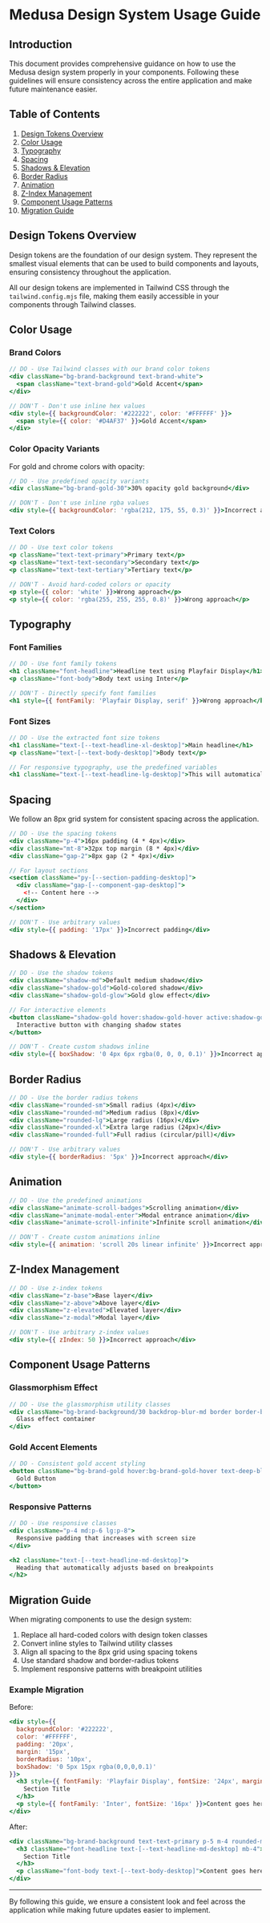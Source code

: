 # Medusa Design System Usage Guide

## Introduction

This document provides comprehensive guidance on how to use the Medusa design system properly in your components. Following these guidelines will ensure consistency across the entire application and make future maintenance easier.

## Table of Contents

1. [Design Tokens Overview](#design-tokens-overview)
2. [Color Usage](#color-usage)
3. [Typography](#typography)
4. [Spacing](#spacing)
5. [Shadows & Elevation](#shadows--elevation)
6. [Border Radius](#border-radius)
7. [Animation](#animation)
8. [Z-Index Management](#z-index-management)
9. [Component Usage Patterns](#component-usage-patterns)
10. [Migration Guide](#migration-guide)

## Design Tokens Overview

Design tokens are the foundation of our design system. They represent the smallest visual elements that can be used to build components and layouts, ensuring consistency throughout the application.

All our design tokens are implemented in Tailwind CSS through the `tailwind.config.mjs` file, making them easily accessible in your components through Tailwind classes.

## Color Usage

### Brand Colors

```jsx
// DO - Use Tailwind classes with our brand color tokens
<div className="bg-brand-background text-brand-white">
  <span className="text-brand-gold">Gold Accent</span>
</div>

// DON'T - Don't use inline hex values
<div style={{ backgroundColor: '#222222', color: '#FFFFFF' }}>
  <span style={{ color: '#D4AF37' }}>Gold Accent</span>
</div>
```

### Color Opacity Variants

For gold and chrome colors with opacity:

```jsx
// DO - Use predefined opacity variants
<div className="bg-brand-gold-30">30% opacity gold background</div>

// DON'T - Don't use inline rgba values
<div style={{ backgroundColor: 'rgba(212, 175, 55, 0.3)' }}>Incorrect approach</div>
```

### Text Colors

```jsx
// DO - Use text color tokens
<p className="text-text-primary">Primary text</p>
<p className="text-text-secondary">Secondary text</p>
<p className="text-text-tertiary">Tertiary text</p>

// DON'T - Avoid hard-coded colors or opacity
<p style={{ color: 'white' }}>Wrong approach</p>
<p style={{ color: 'rgba(255, 255, 255, 0.8)' }}>Wrong approach</p>
```

## Typography

### Font Families

```jsx
// DO - Use font family tokens
<h1 className="font-headline">Headline text using Playfair Display</h1>
<p className="font-body">Body text using Inter</p>

// DON'T - Directly specify font families
<h1 style={{ fontFamily: 'Playfair Display, serif' }}>Wrong approach</h1>
```

### Font Sizes

```jsx
// DO - Use the extracted font size tokens
<h1 className="text-[--text-headline-xl-desktop]">Main headline</h1>
<p className="text-[--text-body-desktop]">Body text</p>

// For responsive typography, use the predefined variables
<h1 className="text-[--text-headline-lg-desktop]">This will automatically adjust on different devices</h1>
```

## Spacing

We follow an 8px grid system for consistent spacing across the application.

```jsx
// DO - Use the spacing tokens
<div className="p-4">16px padding (4 * 4px)</div>
<div className="mt-8">32px top margin (8 * 4px)</div>
<div className="gap-2">8px gap (2 * 4px)</div>

// For layout sections
<section className="py-[--section-padding-desktop]">
  <div className="gap-[--component-gap-desktop]">
    <!-- Content here -->
  </div>
</section>

// DON'T - Use arbitrary values
<div style={{ padding: '17px' }}>Incorrect padding</div>
```

## Shadows & Elevation

```jsx
// DO - Use the shadow tokens
<div className="shadow-md">Default medium shadow</div>
<div className="shadow-gold">Gold-colored shadow</div>
<div className="shadow-gold-glow">Gold glow effect</div>

// For interactive elements
<button className="shadow-gold hover:shadow-gold-hover active:shadow-gold-active">
  Interactive button with changing shadow states
</button>

// DON'T - Create custom shadows inline
<div style={{ boxShadow: '0 4px 6px rgba(0, 0, 0, 0.1)' }}>Incorrect approach</div>
```

## Border Radius

```jsx
// DO - Use the border radius tokens
<div className="rounded-sm">Small radius (4px)</div>
<div className="rounded-md">Medium radius (8px)</div>
<div className="rounded-lg">Large radius (16px)</div>
<div className="rounded-xl">Extra large radius (24px)</div>
<div className="rounded-full">Full radius (circular/pill)</div>

// DON'T - Use arbitrary values
<div style={{ borderRadius: '5px' }}>Incorrect approach</div>
```

## Animation

```jsx
// DO - Use the predefined animations
<div className="animate-scroll-badges">Scrolling animation</div>
<div className="animate-modal-enter">Modal entrance animation</div>
<div className="animate-scroll-infinite">Infinite scroll animation</div>

// DON'T - Create custom animations inline
<div style={{ animation: 'scroll 20s linear infinite' }}>Incorrect approach</div>
```

## Z-Index Management

```jsx
// DO - Use z-index tokens
<div className="z-base">Base layer</div>
<div className="z-above">Above layer</div>
<div className="z-elevated">Elevated layer</div>
<div className="z-modal">Modal layer</div>

// DON'T - Use arbitrary z-index values
<div style={{ zIndex: 50 }}>Incorrect approach</div>
```

## Component Usage Patterns

### Glassmorphism Effect

```jsx
// DO - Use the glassmorphism utility classes
<div className="bg-brand-background/30 backdrop-blur-md border border-border-default">
  Glass effect container
</div>
```

### Gold Accent Elements

```jsx
// DO - Consistent gold accent styling
<button className="bg-brand-gold hover:bg-brand-gold-hover text-deep-black shadow-gold-glow-subtle hover:shadow-gold-glow">
  Gold Button
</button>
```

### Responsive Patterns

```jsx
// DO - Use responsive classes
<div className="p-4 md:p-6 lg:p-8">
  Responsive padding that increases with screen size
</div>

<h2 className="text-[--text-headline-md-desktop]">
  Heading that automatically adjusts based on breakpoints
</h2>
```

## Migration Guide

When migrating components to use the design system:

1. Replace all hard-coded colors with design token classes
2. Convert inline styles to Tailwind utility classes
3. Align all spacing to the 8px grid using spacing tokens
4. Use standard shadow and border-radius tokens
5. Implement responsive patterns with breakpoint utilities

### Example Migration

Before:
```jsx
<div style={{ 
  backgroundColor: '#222222', 
  color: '#FFFFFF',
  padding: '20px',
  margin: '15px',
  borderRadius: '10px',
  boxShadow: '0 5px 15px rgba(0,0,0,0.1)'
}}>
  <h3 style={{ fontFamily: 'Playfair Display', fontSize: '24px', marginBottom: '16px' }}>
    Section Title
  </h3>
  <p style={{ fontFamily: 'Inter', fontSize: '16px' }}>Content goes here</p>
</div>
```

After:
```jsx
<div className="bg-brand-background text-text-primary p-5 m-4 rounded-md shadow-md">
  <h3 className="font-headline text-[--text-headline-md-desktop] mb-4">
    Section Title
  </h3>
  <p className="font-body text-[--text-body-desktop]">Content goes here</p>
</div>
```

---

By following this guide, we ensure a consistent look and feel across the application while making future updates easier to implement.